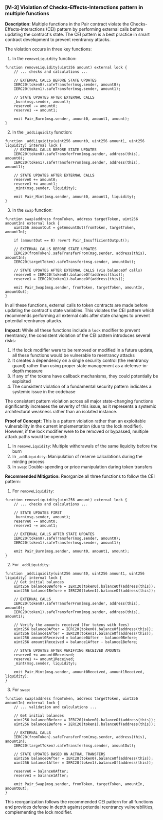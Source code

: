 ### [M-3] Violation of Checks-Effects-Interactions pattern in multiple functions

**Description:**
Multiple functions in the Pair contract violate the Checks-Effects-Interactions (CEI) pattern by performing external calls before updating the contract's state. The CEI pattern is a best practice in smart contract development to prevent reentrancy attacks.

The violation occurs in three key functions:

1. In the `removeLiquidity` function:

```solidity
function removeLiquidity(uint256 amount) external lock {
    // ... checks and calculations ...

    // EXTERNAL CALLS BEFORE STATE UPDATES
    IERC20(token0).safeTransfer(msg.sender, amount0);
    IERC20(token1).safeTransfer(msg.sender, amount1);

    // STATE UPDATES AFTER EXTERNAL CALLS
    _burn(msg.sender, amount);
    reserve0 -= amount0;
    reserve1 -= amount1;

    emit Pair_Burn(msg.sender, amount0, amount1, amount);
}
```

2. In the `_addLiquidity` function:

```solidity
function _addLiquidity(uint256 amount0, uint256 amount1, uint256 liquidity) internal lock {
    // EXTERNAL CALLS BEFORE STATE UPDATES
    IERC20(token0).safeTransferFrom(msg.sender, address(this), amount0);
    IERC20(token1).safeTransferFrom(msg.sender, address(this), amount1);

    // STATE UPDATES AFTER EXTERNAL CALLS
    reserve0 += amount0;
    reserve1 += amount1;
    _mint(msg.sender, liquidity);

    emit Pair_Mint(msg.sender, amount0, amount1, liquidity);
}
```

3. In the `swap` function:

```solidity
function swap(address fromToken, address targetToken, uint256 amountIn) external lock {
    uint256 amountOut = getAmountOut(fromToken, targetToken, amountIn);

    if (amountOut == 0) revert Pair_InsufficientOutput();

    // EXTERNAL CALLS BEFORE STATE UPDATES
    IERC20(fromToken).safeTransferFrom(msg.sender, address(this), amountIn);
    IERC20(targetToken).safeTransfer(msg.sender, amountOut);

    // STATE UPDATES AFTER EXTERNAL CALLS (via balanceOf calls)
    reserve0 = IERC20(token0).balanceOf(address(this));
    reserve1 = IERC20(token1).balanceOf(address(this));

    emit Pair_Swap(msg.sender, fromToken, targetToken, amountIn, amountOut);
}
```

In all these functions, external calls to token contracts are made before updating the contract's state variables. This violates the CEI pattern which recommends performing all external calls after state changes to prevent potential reentrancy attacks.

**Impact:**
While all these functions include a `lock` modifier to prevent reentrancy, the consistent violation of the CEI pattern introduces several risks:

1. If the lock modifier were to be removed or modified in a future update, all these functions would be vulnerable to reentrancy attacks
2. It creates a dependency on a single security control (the reentrancy guard) rather than using proper state management as a defense-in-depth measure
3. If any of the tokens have callback mechanisms, they could potentially be exploited
4. The consistent violation of a fundamental security pattern indicates a systemic issue in the codebase

The consistent pattern violation across all major state-changing functions significantly increases the severity of this issue, as it represents a systemic architectural weakness rather than an isolated instance.

**Proof of Concept:**
This is a pattern violation rather than an exploitable vulnerability in the current implementation (due to the lock modifier). However, if the lock modifier were to be removed or bypassed, multiple attack paths would be opened:

1. In `removeLiquidity`: Multiple withdrawals of the same liquidity before the burn
2. In `_addLiquidity`: Manipulation of reserve calculations during the minting process
3. In `swap`: Double-spending or price manipulation during token transfers

**Recommended Mitigation:**
Reorganize all three functions to follow the CEI pattern:

1. For `removeLiquidity`:

```solidity
function removeLiquidity(uint256 amount) external lock {
    // ... checks and calculations ...

    // STATE UPDATES FIRST
    _burn(msg.sender, amount);
    reserve0 -= amount0;
    reserve1 -= amount1;

    // EXTERNAL CALLS AFTER STATE UPDATES
    IERC20(token0).safeTransfer(msg.sender, amount0);
    IERC20(token1).safeTransfer(msg.sender, amount1);

    emit Pair_Burn(msg.sender, amount0, amount1, amount);
}
```

2. For `_addLiquidity`:

```solidity
function _addLiquidity(uint256 amount0, uint256 amount1, uint256 liquidity) internal lock {
    // Get initial balances
    uint256 balance0Before = IERC20(token0).balanceOf(address(this));
    uint256 balance1Before = IERC20(token1).balanceOf(address(this));

    // EXTERNAL CALLS
    IERC20(token0).safeTransferFrom(msg.sender, address(this), amount0);
    IERC20(token1).safeTransferFrom(msg.sender, address(this), amount1);

    // Verify the amounts received (for tokens with fees)
    uint256 balance0After = IERC20(token0).balanceOf(address(this));
    uint256 balance1After = IERC20(token1).balanceOf(address(this));
    uint256 amount0Received = balance0After - balance0Before;
    uint256 amount1Received = balance1After - balance1Before;

    // STATE UPDATES AFTER VERIFYING RECEIVED AMOUNTS
    reserve0 += amount0Received;
    reserve1 += amount1Received;
    _mint(msg.sender, liquidity);

    emit Pair_Mint(msg.sender, amount0Received, amount1Received, liquidity);
}
```

3. For `swap`:

```solidity
function swap(address fromToken, address targetToken, uint256 amountIn) external lock {
    // ... validation and calculations ...

    // Get initial balances
    uint256 balance0Before = IERC20(token0).balanceOf(address(this));
    uint256 balance1Before = IERC20(token1).balanceOf(address(this));

    // EXTERNAL CALLS
    IERC20(fromToken).safeTransferFrom(msg.sender, address(this), amountIn);
    IERC20(targetToken).safeTransfer(msg.sender, amountOut);

    // STATE UPDATES BASED ON ACTUAL TRANSFERS
    uint256 balance0After = IERC20(token0).balanceOf(address(this));
    uint256 balance1After = IERC20(token1).balanceOf(address(this));

    reserve0 = balance0After;
    reserve1 = balance1After;

    emit Pair_Swap(msg.sender, fromToken, targetToken, amountIn, amountOut);
}
```

This reorganization follows the recommended CEI pattern for all functions and provides defense in depth against potential reentrancy vulnerabilities, complementing the lock modifier.
